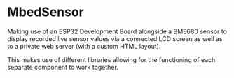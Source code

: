 # MbedSensor

Making use of an ESP32 Development Board alongside a BME680 sensor to display recorded live sensor values via a connected LCD screen as well as to a private web server (with a custom HTML layout).

This makes use of different libraries allowing for the functioning of each separate component to work together. 
